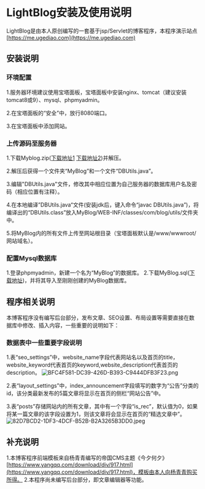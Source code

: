 # LightBlog安装及使用说明
LightBlog是由本人原创编写的一套基于jsp/Servlet的博客程序，本程序演示站点[https://me.ugediao.com](https://me.ugediao.com)
## 安装说明


### 环境配置
1.服务器环境建议使用宝塔面板，宝塔面板中安装nginx、tomcat（建议安装tomcat8或9）、mysql、phpmyadmin。

2.在宝塔面板的“安全”中，放行8080端口。

3.在宝塔面板中添加网站。
### 上传源码至服务器
1.下载Myblog.zip([下载地址1](https://github.com/LongLights/LightBlog/raw/master/MyBlog.zip)    [下载地址2](https://img.ugediao.com/code/MyBlog.zip))并解压。

2.解压后获得一个文件夹“MyBlog”和一个文件“DBUtils.java”。

3.编辑"DBUtils.java"文件，修改其中相应位置为自己服务器的数据库用户名及密码（相应位置有注释）。

4.在本地编译”DBUtils.java“文件(安装jdk后，键入命令“javac DBUtils.java”)，将编译出的“DBUtils.class”放入MyBlog/WEB-INF/classes/com/blog/utils/文件夹中。

5.将MyBlog内的所有文件上传至网站根目录（宝塔面板默认是/www/wwwroot/网站域名）。


### 配置Mysql数据库
1.登录phpmyadmin，新建一个名为“MyBlog”的数据库。
2.下载MyBlog.sql([下载地址](https://img.ugediao.com/code/MyBlog.sql))，并将其导入至刚刚创建的MyBlog数据库。

## 程序相关说明
本博客程序没有编写后台部分，发布文章、SEO设置、布局设置等需要直接在数据库中修改、插入内容，一些重要的说明如下：


### 数据表中一些重要字段说明
1.表“seo_settings”中，website_name字段代表网站名以及首页的title，website_keyword代表首页的keyword,website_description代表首页的description。
![BFC4F581-DC39-426D-B393-C9444DFB3F23.png](https://i.loli.net/2019/02/17/5c6970a7a8960.png)

2.表“layout_settings”中，index_announcement字段填写的数字为“公告”分类的id，该分类最新发布的5篇文章将显示在首页的侧栏“网站公告”中。

3.表“posts”存储网站内的所有文章，其中有一个字段“is_rec”，默认值为0，如果将某一篇文章的该字段设置为1，则该文章将会显示在首页的“精选文章中”。
![82D7BCD2-1DF3-4DCF-B52B-B2A3265B3DD0.jpeg](https://i.loli.net/2019/02/17/5c6972a837f46.jpeg)

## 补充说明
1.本博客程序前端模板来自杨青青编写的帝国CMS主题《今夕何夕》[https://www.yangqq.com/download/div/917.html](https://www.yangqq.com/download/div/917.html)，模板由本人向杨青青购买所得。
2.本程序尚未编写后台部分，即文章编辑器等功能。